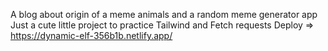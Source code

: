 A blog about origin of a meme animals and a random meme generator app
Just a cute little project to practice Tailwind and Fetch requests
Deploy => https://dynamic-elf-356b1b.netlify.app/

